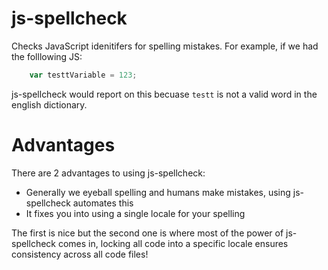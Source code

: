 # js-spellcheck

Checks JavaScript idenitifers for spelling mistakes. For example, if we had the folllowing JS:

```js
    var testtVariable = 123;
```

js-spellcheck would report on this becuase `testt` is not a valid word in the english dictionary. 

# Advantages

There are 2 advantages to using js-spellcheck:

* Generally we eyeball spelling and humans make mistakes, using js-spellcheck automates this
* It fixes you into using a single locale for your spelling

The first is nice but the second one is where most of the power of js-spellcheck comes in, locking all code into a specific locale ensures consistency across all code files!